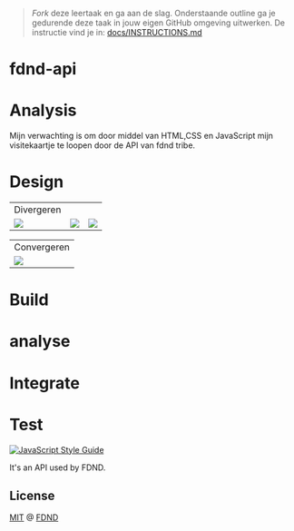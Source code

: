 > _Fork_ deze leertaak en ga aan de slag. Onderstaande outline ga je gedurende deze taak in jouw eigen GitHub omgeving uitwerken. De instructie vind je in: [docs/INSTRUCTIONS.md](docs/INSTRUCTIONS.md)

# fdnd-api

# Analysis  

Mijn verwachting is om  door middel van HTML,CSS en JavaScript   mijn visitekaartje 
te loopen door de API van fdnd tribe. 

# Design

<table>
  <tr>
    <td>Divergeren</td>
  
  </tr>
  <tr>
    <td valign="top"><img src="screenshots/Screenshot_1582745092.png"></td>
    <td valign="top"><img src="screenshots/Screenshot_1582745125.png"></td>
    <td valign="top"><img src="screenshots/Screenshot_1582745139.png"></td>
  </tr>
 </table>
 
 <table>
  <tr> <td> Convergeren</td> 
  </tr> 
  
  <tr>     <td valign="top"><img src="screenshots/Screenshot_1582745139.png"></td> </tr>
  </table>
  
  # Build 
  
  # analyse

  # Integrate
  
  # Test 

[![JavaScript Style Guide][javascript-style-guide-badge]][standard]

It's an API used by FDND.

## License

[MIT](LICENSE) @ [FDND][fdnd]

<!-- Definitions -->

[fdnd]: https://fdnd.nl
[javascript-style-guide-badge]: https://img.shields.io/badge/code%20style-standard-brightgreen.svg
[standard]: https://standardjs.com/
